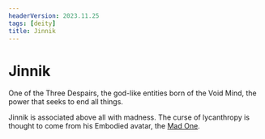 ```yaml
---
headerVersion: 2023.11.25
tags: [deity]
title: Jinnik
---
```

# Jinnik

One of the Three Despairs, the god-like entities born of the Void Mind, the power that seeks to end all things. 

Jinnik is associated above all with madness. The curse of lycanthropy is thought to come from his Embodied avatar, the [Mad One](<../embodied-gods/mad-one.md>). 

